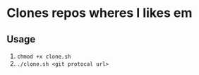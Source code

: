 # Clones repos wheres I likes em

## Usage
1. `chmod +x clone.sh`
2. `./clone.sh <git protocal url>`
